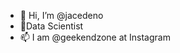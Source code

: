 - 👋 Hi, I’m @jacedeno
- 🌱Data Scientist
- 📫 I am @geekendzone at Instagram

<!---
jacedeno/jacedeno is a ✨ special ✨ repository because its `README.md` (this file) appears on your GitHub profile.
You can click the Preview link to take a look at your changes.
--->
